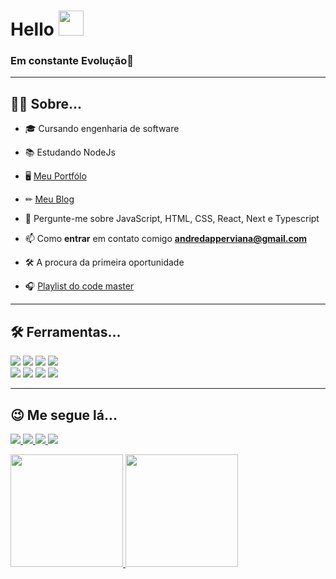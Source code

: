 <h1>Hello <img src="https://raw.githubusercontent.com/kaueMarques/kaueMarques/master/hi.gif" width="40"/></h1>
<h3>Em constante Evolução🚀 </h3>

<hr />    

## 👦🏻  Sobre...
- 🎓 Cursando engenharia de software  

- 📚 Estudando NodeJs
- 🖥 <a href="https://andreviana.vercel.app/portfolio">Meu Portfólo</a>

- ✏ <a href="https://andreviana.vercel.app/blog">Meu Blog</a>

- 💬 Pergunte-me sobre JavaScript, HTML, CSS, React, Next e Typescript 

- 📫 Como **entrar** em contato comigo **andredapperviana@gmail.com**

- 🛠 A procura da primeira oportunidade 

- 🎧 <a href="https://open.spotify.com/playlist/6iRylA8BkuzqsBRrDApGjO?si=1636202191604245">Playlist do code master</a>

<hr />

## 🛠 Ferramentas...
<p>
<img src="https://img.shields.io/badge/Visual_Studio_Code-0078D4?style=for-the-badge&logo=visual%20studio%20code&logoColor=white">
<img src="https://img.shields.io/badge/HTML5-E34F26?style=for-the-badge&logo=html5&logoColor=white">
<img src="https://img.shields.io/badge/CSS3-1572B6?style=for-the-badge&logo=css3&logoColor=white">
<img src="https://img.shields.io/badge/JavaScript-F7DF1E?style=for-the-badge&logo=javascript&logoColor=black">
<br />
<img src="https://img.shields.io/badge/React-20232A?style=for-the-badge&logo=react&logoColor=61DAFB">
<img src="https://img.shields.io/badge/next.js-000000?style=for-the-badge&logo=nextdotjs&logoColor=white">
<img src="https://img.shields.io/badge/TypeScript-007ACC?style=for-the-badge&logo=typescript&logoColor=white">
<img src="https://img.shields.io/badge/styled--components-DB7093?style=for-the-badge&logo=styled-components&logoColor=white">
</p>

<hr/>

## 😉 Me segue lá...
<p>
    <a href="https://www.linkedin.com/in/andr%C3%A9-viana-133353190/" target="blank">
    <img src="https://img.shields.io/badge/LinkedIn-0077B5?style=for-the-badge&logo=linkedin&logoColor=white">
    </a>
    <a href="https://www.instagram.com/andre_gust_viana/" target="blank">
        <img src="https://img.shields.io/badge/Instagram-E4405F?style=for-the-badge&logo=instagram&logoColor=white">
    </a>
    <a href="https://twitter.com/andregustviana" target="blank">
        <img src="https://img.shields.io/badge/Twitter-1DA1F2?style=for-the-badge&logo=twitter&logoColor=white">
    </a>
    <a href="https://www.facebook.com/andre.dapper.121 target="blank"">
        <img src="https://img.shields.io/badge/Facebook-1877F2?style=for-the-badge&logo=facebook&logoColor=white">
    </a>
</p>

<div>
  <a href="https://github.com/vianaandre" />
  <img height="180em" src="https://github-readme-stats.vercel.app/api?username=vianaandre&show_icons=true&theme=dark&show&include_all_commits=true&count_private=true">
  <img height="180em" src="https://github-readme-stats.vercel.app/api/top-langs/?username=vianaandre&layout=compact&langs_count=16&theme=dark&show">
</div>
